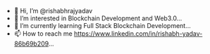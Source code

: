 - 👋 Hi, I’m @rishabhrajyadav
- 👀 I’m interested in Blockchain Development and Web3.0...
- 🌱 I’m currently learning Full Stack Blockchain Development...
- 📫 How to reach me https://www.linkedin.com/in/rishabh-yadav-86b69b209...

<!---
rishabhrajyadav/rishabhrajyadav is a ✨ special ✨ repository because its `README.md` (this file) appears on your GitHub profile.
You can click the Preview link to take a look at your changes.
--->
